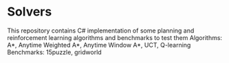 # Solvers
This repository contains C# implementation of some planning and reinforcement learning algorithms and benchmarks to test them
Algorithms: A*, Anytime Weighted A*, Anytime Window A*, UCT, Q-learning
Benchmarks: 15puzzle, gridworld
